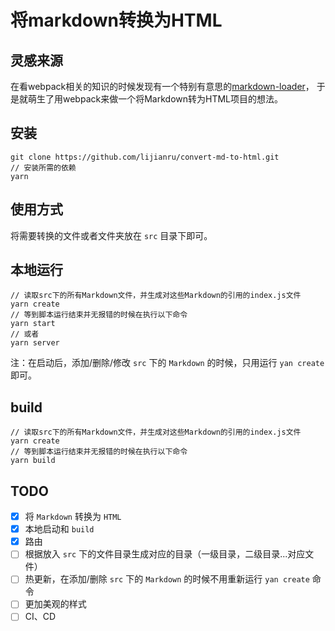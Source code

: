 # 将markdown转换为HTML
## 灵感来源
在看webpack相关的知识的时候发现有一个特别有意思的[markdown-loader](https://github.com/peerigon/markdown-loader)，
于是就萌生了用webpack来做一个将Markdown转为HTML项目的想法。

## 安装
```git
git clone https://github.com/lijianru/convert-md-to-html.git
// 安装所需的依赖
yarn
```

## 使用方式
将需要转换的文件或者文件夹放在 `src` 目录下即可。

## 本地运行
```
// 读取src下的所有Markdown文件，并生成对这些Markdown的引用的index.js文件
yarn create
// 等到脚本运行结束并无报错的时候在执行以下命令
yarn start
// 或者
yarn server
```
注：在启动后，添加/删除/修改 `src` 下的 `Markdown` 的时候，只用运行 `yan create` 即可。

## build
```
// 读取src下的所有Markdown文件，并生成对这些Markdown的引用的index.js文件
yarn create
// 等到脚本运行结束并无报错的时候在执行以下命令
yarn build
```

## TODO
- [x] 将 `Markdown` 转换为 `HTML`
- [x] 本地启动和 `build` 
- [x] 路由
- [ ] 根据放入 `src` 下的文件目录生成对应的目录（一级目录，二级目录...对应文件）
- [ ] 热更新，在添加/删除 `src` 下的 `Markdown` 的时候不用重新运行 `yan create` 命令
- [ ] 更加美观的样式
- [ ] CI、CD
